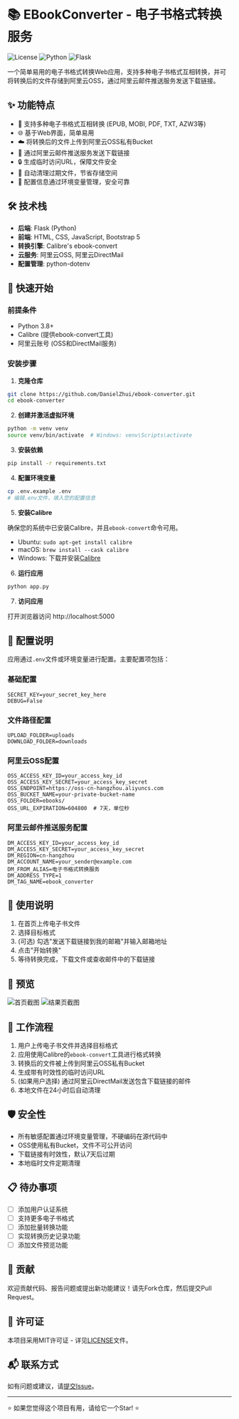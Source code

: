 # 📚 EBookConverter - 电子书格式转换服务

![License](https://img.shields.io/badge/license-MIT-blue.svg)
![Python](https://img.shields.io/badge/python-3.8%2B-brightgreen.svg)
![Flask](https://img.shields.io/badge/flask-2.0%2B-orange.svg)

一个简单易用的电子书格式转换Web应用，支持多种电子书格式互相转换，并可将转换后的文件存储到阿里云OSS，通过阿里云邮件推送服务发送下载链接。

## ✨ 功能特点

- 🔄 支持多种电子书格式互相转换 (EPUB, MOBI, PDF, TXT, AZW3等)
- 🌐 基于Web界面，简单易用
- ☁️ 将转换后的文件上传到阿里云OSS私有Bucket
- 📧 通过阿里云邮件推送服务发送下载链接
- 🔒 生成临时访问URL，保障文件安全
- 🧹 自动清理过期文件，节省存储空间
- 🔌 配置信息通过环境变量管理，安全可靠

## 🛠️ 技术栈

- **后端**: Flask (Python)
- **前端**: HTML, CSS, JavaScript, Bootstrap 5
- **转换引擎**: Calibre's ebook-convert
- **云服务**: 阿里云OSS, 阿里云DirectMail
- **配置管理**: python-dotenv

## 🚀 快速开始

### 前提条件

- Python 3.8+
- Calibre (提供ebook-convert工具)
- 阿里云账号 (OSS和DirectMail服务)

### 安装步骤

1. **克隆仓库**

```bash
git clone https://github.com/DanielZhui/ebook-converter.git
cd ebook-converter
```

2. **创建并激活虚拟环境**

```bash
python -m venv venv
source venv/bin/activate  # Windows: venv\Scripts\activate
```

3. **安装依赖**

```bash
pip install -r requirements.txt
```

4. **配置环境变量**

```bash
cp .env.example .env
# 编辑.env文件，填入您的配置信息
```

5. **安装Calibre**

确保您的系统中已安装Calibre，并且`ebook-convert`命令可用。

- Ubuntu: `sudo apt-get install calibre`
- macOS: `brew install --cask calibre`
- Windows: 下载并安装[Calibre](https://calibre-ebook.com/download)

6. **运行应用**

```bash
python app.py
```

7. **访问应用**

打开浏览器访问 http://localhost:5000

## 🔧 配置说明

应用通过`.env`文件或环境变量进行配置。主要配置项包括：

### 基础配置

```
SECRET_KEY=your_secret_key_here
DEBUG=False
```

### 文件路径配置

```
UPLOAD_FOLDER=uploads
DOWNLOAD_FOLDER=downloads
```

### 阿里云OSS配置

```
OSS_ACCESS_KEY_ID=your_access_key_id
OSS_ACCESS_KEY_SECRET=your_access_key_secret
OSS_ENDPOINT=https://oss-cn-hangzhou.aliyuncs.com
OSS_BUCKET_NAME=your-private-bucket-name
OSS_FOLDER=ebooks/
OSS_URL_EXPIRATION=604800  # 7天，单位秒
```

### 阿里云邮件推送服务配置

```
DM_ACCESS_KEY_ID=your_access_key_id
DM_ACCESS_KEY_SECRET=your_access_key_secret
DM_REGION=cn-hangzhou
DM_ACCOUNT_NAME=your_sender@example.com
DM_FROM_ALIAS=电子书格式转换服务
DM_ADDRESS_TYPE=1
DM_TAG_NAME=ebook_converter
```

## 📝 使用说明

1. 在首页上传电子书文件
2. 选择目标格式
3. (可选) 勾选"发送下载链接到我的邮箱"并输入邮箱地址
4. 点击"开始转换"
5. 等待转换完成，下载文件或查收邮件中的下载链接

## 🌟 预览

![首页截图](screenshots/homepage.png)
![结果页截图](screenshots/result-page.png)

## 🔄 工作流程

1. 用户上传电子书文件并选择目标格式
2. 应用使用Calibre的`ebook-convert`工具进行格式转换
3. 转换后的文件被上传到阿里云OSS私有Bucket
4. 生成带有时效性的临时访问URL
5. (如果用户选择) 通过阿里云DirectMail发送包含下载链接的邮件
6. 本地文件在24小时后自动清理

## 🛡️ 安全性

- 所有敏感配置通过环境变量管理，不硬编码在源代码中
- OSS使用私有Bucket，文件不可公开访问
- 下载链接有时效性，默认7天后过期
- 本地临时文件定期清理

## 📋 待办事项

- [ ] 添加用户认证系统
- [ ] 支持更多电子书格式
- [ ] 添加批量转换功能
- [ ] 实现转换历史记录功能
- [ ] 添加文件预览功能

## 🤝 贡献

欢迎贡献代码、报告问题或提出新功能建议！请先Fork仓库，然后提交Pull Request。

## 📄 许可证

本项目采用MIT许可证 - 详见[LICENSE](LICENSE)文件。

## 📬 联系方式

如有问题或建议，请[提交Issue](https://github.com/yourusername/ebook-converter/issues)。

---

⭐ 如果您觉得这个项目有用，请给它一个Star! ⭐